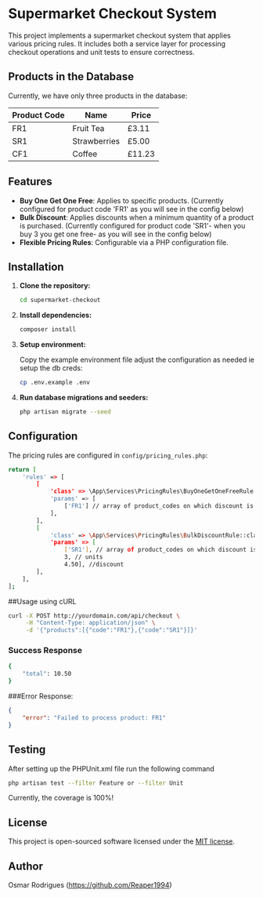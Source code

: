 # Supermarket Checkout System

This project implements a supermarket checkout system that applies various pricing rules. It includes both a service layer for processing checkout operations and unit tests to ensure correctness.

## Products in the Database
Currently, we have only three products in the database:

| Product Code | Name         | Price  |
|--------------|--------------|--------|
| FR1          | Fruit Tea    | £3.11  |
| SR1          | Strawberries | £5.00  |
| CF1          | Coffee       | £11.23 |


## Features

- **Buy One Get One Free**: Applies to specific products. (Currently configured for product code 'FR1' as you will see in the config below)
- **Bulk Discount**: Applies discounts when a minimum quantity of a product is purchased. (Currently configured for product code 'SR1'- when you buy 3 you get one free-  as you will see in the config below)
- **Flexible Pricing Rules**: Configurable via a PHP configuration file.

## Installation

1. **Clone the repository:**

    ```bash
    cd supermarket-checkout
    ```

2. **Install dependencies:**

    ```bash
    composer install
    ```

3. **Setup environment:**

    Copy the example environment file adjust the configuration as needed ie setup the db creds:

    ```bash
    cp .env.example .env
    ```

4. **Run database migrations and seeders:**

    ```bash
    php artisan migrate --seed
    ```


## Configuration

The pricing rules are configured in `config/pricing_rules.php`:

```bash
return [
    'rules' => [
        [
            'class' => \App\Services\PricingRules\BuyOneGetOneFreeRule::class,
            'params' => [
                ['FR1'] // array of product_codes on which discount is to be applied on
            ],
        ],
        [
            'class' => \App\Services\PricingRules\BulkDiscountRule::class,
            'params' => [
                ['SR1'], // array of product_codes on which discount is to be applied on
                3, // units
                4.50], //discount
        ],
    ],
];
```
##Usage using cURL

```bash
curl -X POST http://yourdomain.com/api/checkout \
     -H "Content-Type: application/json" \
     -d '{"products":[{"code":"FR1"},{"code":"SR1"}]}'
```
### Success Response
```bash
{
    "total": 10.50
}
````
###Error Response:
```json
{
    "error": "Failed to process product: FR1"
}
```

## Testing
After setting up the PHPUnit.xml file  run the following command 


```bash
php artisan test --filter Feature or --filter Unit
```
Currently, the coverage is 100%!
## License

This project is open-sourced software licensed under the [MIT license](https://opensource.org/licenses/MIT).

## Author
 Osmar Rodrigues (https://github.com/Reaper1994)

